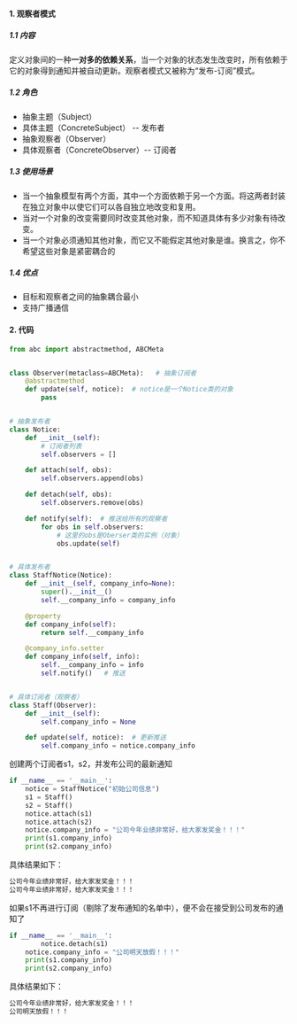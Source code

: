 #### 1. 观察者模式

##### 1.1 内容

​       定义对象间的一种**一对多的依赖关系**，当一个对象的状态发生改变时，所有依赖于它的对象得到通知并被自动更新。观察者模式又被称为“发布-订阅”模式。

##### 1.2 角色

+ 抽象主题（Subject）
+ 具体主题（ConcreteSubject） -- 发布者
+ 抽象观察者（Observer）
+ 具体观察者（ConcreteObserver）-- 订阅者

##### 1.3 使用场景

+ 当一个抽象模型有两个方面，其中一个方面依赖于另一个方面。将这两者封装在独立对象中以使它们可以各自独立地改变和复用。
+ 当对一个对象的改变需要同时改变其他对象，而不知道具体有多少对象有待改变。
+ 当一个对象必须通知其他对象，而它又不能假定其他对象是谁。换言之，你不希望这些对象是紧密耦合的

##### 1.4 优点

+ 目标和观察者之间的抽象耦合最小
+ 支持广播通信



#### 2. 代码

```python
from abc import abstractmethod, ABCMeta


class Observer(metaclass=ABCMeta):   # 抽象订阅者
    @abstractmethod
    def update(self, notice):  # notice是一个Notice类的对象
        pass


# 抽象发布者
class Notice:
    def __init__(self):
        # 订阅者列表
        self.observers = []

    def attach(self, obs):
        self.observers.append(obs)

    def detach(self, obs):
        self.observers.remove(obs)

    def notify(self):  # 推送给所有的观察者
        for obs in self.observers:
            # 这里的obs是Oberser类的实例（对象）
            obs.update(self)


# 具体发布者
class StaffNotice(Notice):
    def __init__(self, company_info=None):
        super().__init__()
        self.__company_info = company_info

    @property
    def company_info(self):
        return self.__company_info

    @company_info.setter
    def company_info(self, info):
        self.__company_info = info
        self.notify()   # 推送


# 具体订阅者（观察者）
class Staff(Observer):
    def __init__(self):
        self.company_info = None

    def update(self, notice):  # 更新推送
        self.company_info = notice.company_info
```

创建两个订阅者s1，s2，并发布公司的最新通知

```python
if __name__ == '__main__':
    notice = StaffNotice("初始公司信息")
    s1 = Staff()
    s2 = Staff()
    notice.attach(s1)
    notice.attach(s2)
    notice.company_info = "公司今年业绩非常好，给大家发奖金！！！"
    print(s1.company_info)
    print(s2.company_info)
```

具体结果如下：

```txt
公司今年业绩非常好，给大家发奖金！！！
公司今年业绩非常好，给大家发奖金！！！
```

如果s1不再进行订阅（剔除了发布通知的名单中），便不会在接受到公司发布的通知了

```python
if __name__ == '__main__':
		notice.detach(s1)
    notice.company_info = "公司明天放假！！！"
    print(s1.company_info)
    print(s2.company_info)
```

具体结果如下：

```txt
公司今年业绩非常好，给大家发奖金！！！
公司明天放假！！！
```

